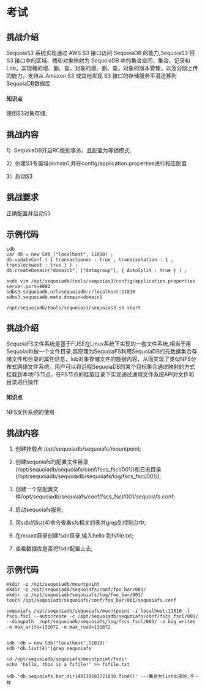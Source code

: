 # 考试

## 挑战介绍

SequoiaS3 系统实现通过 AWS S3 接口访问 SequoiaDB 的能力,SequoiaS3 将 S3 接口中的区域、桶和对象映射为 SequoiaDB 中的集合空间，集合，记录和Lob，实现桶的增、删、查，对象的增、删、查，对象的版本管理，以及分段上传的能力，支持从 Amazon S3 或其他实现 S3 接口的存储服务平滑迁移到SequoiaDB数据库

#### 知识点

使用S3对象存储;

## 挑战内容

1）SequoiaDB开启RC级别事务，且配置为等锁模式;

2）创建S3专属域domain1,并在config/application.properties进行相应配置

3）启动S3

## 挑战要求

正确配置并启动S3

## 示例代码
```
sdb
var db = new Sdb ("localhost", 11810) ;
db.updateConf ( { transactionon : true , transisolation : 1 ,  translockwait : true } ) ;
db.createDomain("domain1", ["datagroup"], { AutoSplit : true } ) ;

sudo vim /opt/sequoiadb/tools/sequoias3/config/application.properties
server.port=8002
sdbs3.sequoiadb.url=sequoiadb://localhost:11810
sdbs3.sequoiadb.meta.domain=domain1

/opt/sequoiadb/tools/sequoias3/sequoias3.sh start
```

## 挑战介绍

SequoiaFS文件系统是基于FUSE在Linux系统下实现的一套文件系统,相当于用Sequoiadb做一个文件目录,其原理为SequoiaFS利用SequoiaDB的元数据集合存储文件和目录的属性信息，lob对象存储文件的数据内容，从而实现了类似NFS分布式网络文件系统。用户可以将远程SequoiaDB的某个目标集合通过映射的方式挂载到本地FS节点，在FS节点的挂载目录下实现通过通用文件系统API对文件和目录进行操作

#### 知识点

NFS文件系统的使用

## 挑战内容

1) 创建挂载点 /opt/sequoiadb/sequoiafs/mountpoint;

2) 创建sequoiafs的配置文件目录(/opt/sequoiadb/sequoiafs/conf/fscs_fscl/001/)和日志目录(/opt/sequoiadb/sequoiadb/sequoiafs/log/fscs_fscl/001/);

3) 创建一个空配置文件/opt/sequoiadb/sequoiafs/conf/fscs_fscl/001/sequoiafs.conf;

4) 启动sequoiafs服务;

5) 用sdb的list(4)命令查看sfs相关的表并grep到控制台中;

6) 在mount目录创建fsdir目录,输入hello 到fsfile.txt;

7) 查看数据库是否将fsdir配置上去;


## 示例代码
```
mkdir -p /opt/sequoiadb/mountpoint
mkdir -p /opt/sequoiadb/sequoiafs/conf/foo_bar/001/
mkdir -p /opt/sequoiadb/sequoiafs/log/foo_bar/001/
touch /opt/sequoiadb/sequoiafs/conf/foo_bar/001/sequoiafs.conf

sequoiafs /opt/sequoiadb/sequoiafs/mountpoint -i localhost:11810 -l fscs.fscl --autocreate -c /opt/sequoiadb/sequoiafs/conf/fscs_fscl/001/ --diagpath  /opt/sequoiadb/sequoiafs/log/fscs_fscl/001/ -o big_writes -o max_write=131072 -o max_read=131072


sdb 'db = new Sdb("localhost",11810)'
sdb 'db.list(4)'|grep sequoiafs

cd /opt/sequoiadb/sequoiafs/mountpoint/fsdir
echo 'hello, this is a fsfile!' >> fsfile.txt

sdb 'db.sequoiafs.bar_dir148139183721030.find()' ---集合为list出来的,不一样
```
